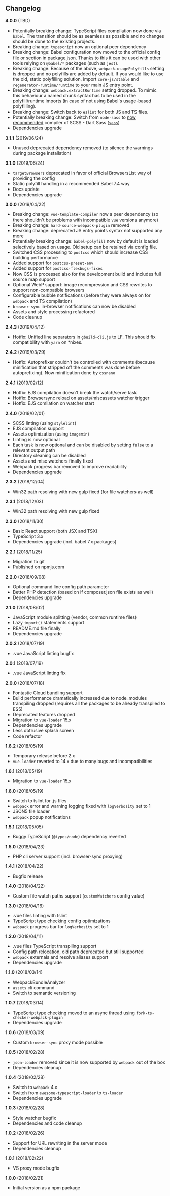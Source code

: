 ## Changelog
__4.0.0__ (TBD)
* Potentially breaking change: TypeScript files compilation now done via `babel`. The transition should be as seamless as possible and no changes should be done to the existing projects.
* Breaking change: `typescript` now an optional peer dependency
* Breaking change: Babel configuration now moved to the official config file or section in package.json. Thanks to this it can be used with other tools relying on `@babel/*` packages (such as `jest`).
* Breaking change: Because of the above, `webpack.usagePolyfills` setting is dropped and no polyfills are added by default. If you would like to use the old, static polyfilling solution, import `core-js/stable` and `regenerator-runtime/runtime` to your main JS entry point.
* Breaking change: `webpack.extractRuntime` setting dropped. To mimic this behaviour a named chunk syntax has to be used in the polyfill/runtime imports (in case of not using Babel's usage-based polyfilling).
* Breaking change: Switch back to `eslint` for both JS and TS files.
* Potentially breaking change: Switch from `node-sass` to [now recommended](https://sass-lang.com/dart-sass) compiler of SCSS - Dart Sass ([`sass`](https://www.npmjs.com/package/sass))
* Dependencies upgrade

__3.1.1__ (2019/06/24)
* Unused deprecated dependency removed (to silence the warnings during package installation) 

__3.1.0__ (2019/06/24)
* `targetBrowsers` deprecated in favor of official BrowsersList way of providing the config
* Static polyfill handling in a recommended Babel 7.4 way
* Docs update
* Dependencies upgrade

__3.0.0__ (2019/04/22)
* Breaking change: `vue-template-compiler` now a peer dependency (so there shouldn't be problems with incompatible `vue` versions anymore)
* Breaking change: `hard-source-webpack-plugin` removed
* Breaking change: deprecated JS entry points syntax not supported any more
* Potentially breaking change: `babel-polyfill` now by default is loaded selectively based on usage. Old setup can be retained via config file.
* Switched CSS processing to `postcss` which should increase CSS building performance
* Added support for `postcss-preset-env`
* Added support for `postcss-flexbugs-fixes`
* Now CSS is processed also for the development build and includes full source map support
* Optional WebP support: image recompression and CSS rewrites to support non-compatible browsers
* Configurable bubble notifications (before they were always on for `webpack` and TS compilation)
* `browser-sync` in-browser notifications can now be disabled
* Assets and style processing refactored
* Code cleanup

__2.4.3__ (2019/04/12)
* Hotfix: Unified line separators in `gbuild-cli.js` to LF. This should fix compatibility with `yarn` on *nixes. 

__2.4.2__ (2019/03/29)
* Hotfix: Autoprefixer couldn't be controlled with comments (because minification that stripped off the comments was done before autoprefixing). Now minification done by `cssnano`

__2.4.1__ (2019/02/12)
* Hotfix: EJS compilation doesn't break the watch/serve task
* Hotfix: Browsersync reload on assets/miscassets watcher trigger
* Hotfix: EJS comilation on watcher start

__2.4.0__ (2019/02/01)
* SCSS linting (using `stylelint`)
* EJS compilation support
* Assets optimization (using `imagemin`)
* Linting is now optional
* Each task is now optional and can be disabled by setting `false` to a relevant output path
* Directory cleaning can be disabled
* Assets and misc watchers finally fixed
* Webpack progress bar removed to improve readability
* Dependencies upgrade

__2.3.2__ (2018/12/04)
* Win32 path resolving with new gulp fixed (for file watchers as well)

__2.3.1__ (2018/12/03)
* Win32 path resolving with new gulp fixed

__2.3.0__ (2018/11/30)
* Basic React support (both JSX and TSX)
* TypeScript 3.x
* Dependencies upgrade (incl. babel 7.x packages)

__2.2.1__ (2018/11/25)
* Migration to git
* Published on npmjs.com

__2.2.0__ (2018/09/08)
* Optional command line config path parameter
* Better PHP detection (based on if composer.json file exists as well)
* Dependencies upgrade

__2.1.0__ (2018/08/02)
* JavaScript module splitting (vendor, common runtime files)
* Lazy `import()` statements support
* README.md file finally
* Dependencies upgrade

__2.0.2__ (2018/07/19)
* .vue JavaScript linting bugfix

__2.0.1__ (2018/07/19)
* .vue JavaScript linting fix

__2.0.0__ (2018/07/18)
* Fontastic Cloud bundling support
* Build performance dramatically increased due to node_modules transpiling dropped (requires all the packages to be already transpiled to ES5)
* Deprecated features dropped
* Migration to `vue-loader` 15.x
* Dependencies upgrade
* Less obtrusive splash screen
* Code refactor

__1.6.2__ (2018/05/19)
* Temporary release before 2.x
* `vue-loader` reverted to 14.x due to many bugs and incompatibilities

__1.6.1__ (2018/05/19)
* Migration to `vue-loader` 15.x

__1.6.0__ (2018/05/19)
* Switch to tslint for .js files
* `webpack` error and warning logging fixed with `logVerbosity` set to 1
* JSON5 file loader
* `webpack` popup notifications

__1.5.1__ (2018/05/05)
* Buggy TypeScript (`@types/node`) dependency reverted

__1.5.0__ (2018/04/23)
* PHP cli server support (incl. browser-sync proxying)  

__1.4.1__ (2018/04/22)
* Bugfix release

__1.4.0__ (2018/04/22)
* Custom file watch paths support (`customWatchers` config value)

__1.3.0__ (2018/04/16)
* .vue files linting with tslint
* TypeScript type checking config optimizations
* `webpack` progress bar for `logVerbosity` set to 1

__1.2.0__ (2018/04/11)
* .vue files TypeScript transpiling support
* Config path relocation, old path deprecated but still supported
* `webpack` externals and resolve aliases support
* Dependencies upgrade

__1.1.0__ (2018/03/14)
* WebpackBundleAnalyzer
* `assets` cli command
* Switch to semantic versioning

__1.0.7__ (2018/03/14)
* TypeScript type checking moved to an async thread using `fork-ts-checker-webpack-plugin`
* Dependencies upgrade

__1.0.6__ (2018/03/09)
* Custom `browser-sync` proxy mode possible

__1.0.5__ (2018/02/28)
* `json-loader` removed since it is now supported by `webpack` out of the box
* Dependencies cleanup

__1.0.4__ (2018/02/28)
* Switch to `webpack` 4.x
* Switch from `awesome-typescript-loader` to `ts-loader`
* Dependencies upgrade

__1.0.3__ (2018/02/28)
* Style watcher bugfix
* Dependencies and code cleanup

__1.0.2__ (2018/02/26)
* Support for URL rewriting in the server mode
* Dependencies cleanup

__1.0.1__ (2018/02/22)
* VS proxy mode bugfix

__1.0.0__ (2018/02/21)
* Initial version as a npm package
